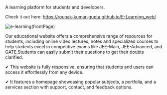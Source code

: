 A learning platform for students and developers.

Check it out here:  https://rounak-kumar-gupta.github.io/E-Learning_web/

![e-learning(frontPage)](https://github.com/user-attachments/assets/f4084637-cceb-403f-bdd3-7fad61e9a23d)

Our educational website offers a comprehensive range of resources for students, including online video lectures, notes and specialized courses to help students excel in competitive exams like JEE-Main, JEE-Advanced, and GATE.Students can easily submit their questions to get their doubts clarified.

✔ This website is fully responsive, ensuring that students and users can access it effortlessly from any device.

✔ It features a homepage showcasing popular subjects, a portfolia, and a services section with support, contact, and feedback options.
